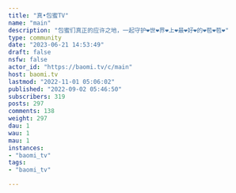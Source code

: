 ```yaml
---
title: "真•包蜜TV" 
name: "main"
description: "包蜜们真正的应许之地，一起守护❤️世❤️界❤️上❤️最❤️好❤️的❤️苞❤️苞❤️"
type: community
date: "2023-06-21 14:53:49"
draft: false
nsfw: false
actor_id: "https://baomi.tv/c/main"
host: baomi.tv
lastmod: "2022-11-01 05:06:02"
published: "2022-09-02 05:46:50"
subscribers: 319
posts: 297
comments: 138
weight: 297
dau: 1
wau: 1
mau: 1
instances:
- "baomi_tv"
tags: 
- "baomi_tv"

---
```

